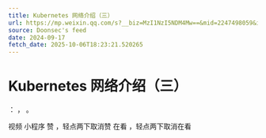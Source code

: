 ```yaml
---
title: Kubernetes 网络介绍（三）
url: https://mp.weixin.qq.com/s?__biz=MzI1NzI5NDM4Mw==&mid=2247498059&idx=2&sn=59cd6a9b97149ea6a0b950fcf9885b5d
source: Doonsec's feed
date: 2024-09-17
fetch_date: 2025-10-06T18:23:21.520265
---
```


# Kubernetes 网络介绍（三）

：
，
。

视频
小程序
赞
，轻点两下取消赞
在看
，轻点两下取消在看